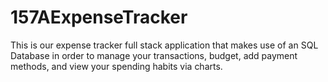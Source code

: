 # 157AExpenseTracker

This is our expense tracker full stack application that makes use of an SQL Database in order to manage your transactions, budget, add payment methods, and view your spending habits via charts. 



